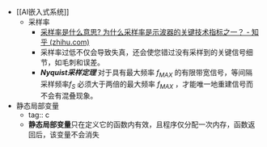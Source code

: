 - [[AI嵌入式系统]]
	- 采样率
		- [采样率是什么意思? 为什么采样率是示波器的关键技术指标之一？ - 知乎 (zhihu.com)](https://zhuanlan.zhihu.com/p/637481168)
		- 采样率过低不仅会导致失真，还会使您错过没有采样到的关键信号细节，如毛刺和误差。
		- ***Nyquist采样定理***  对于具有最大频率 $f_{MAX}$ 的有限带宽信号，等间隔采样频率$f_S$ 必须大于两倍的最大频率 $f_{MAX}$ ，才能唯一地重建信号而不会有混叠现象。
- 静态局部变量
	- tag:: c
	- **静态局部变量**只在定义它的函数内有效，且程序仅分配一次内存，函数返回后，该变量不会消失
